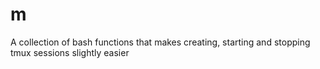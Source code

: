 # m

A collection of bash functions that makes creating, starting and stopping tmux sessions slightly easier
